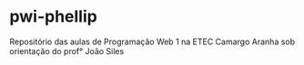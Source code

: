 # pwi-phellip
Repositório das aulas de Programação Web 1 na ETEC Camargo Aranha sob orientação do prof° João Siles
